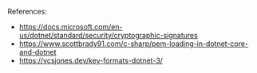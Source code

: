 References:
* https://docs.microsoft.com/en-us/dotnet/standard/security/cryptographic-signatures
* https://www.scottbrady91.com/c-sharp/pem-loading-in-dotnet-core-and-dotnet
* https://vcsjones.dev/key-formats-dotnet-3/